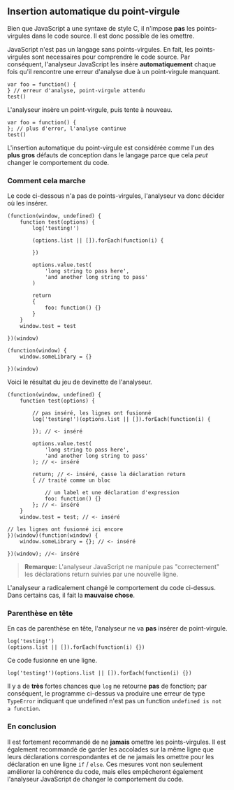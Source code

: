 ## Insertion automatique du point-virgule

Bien que JavaScript a une syntaxe de style C, il n'impose **pas** les points-virgules dans le code source. Il est donc possible de les omettre.

JavaScript n'est pas un langage sans points-virgules. En fait, les points-virgules sont necessaires pour comprendre le code source. Par conséquent, l'analyseur JavaScript les insère **automatiquement** chaque fois qu'il rencontre une erreur d'analyse due à un point-virgule manquant.

    var foo = function() {
    } // erreur d'analyse, point-virgule attendu
    test()

L'analyseur insère un point-virgule, puis tente à nouveau.

    var foo = function() {
    }; // plus d'error, l'analyse continue
    test()

L'insertion automatique du point-virgule est considérée comme l'un des **plus gros** défauts de conception dans le langage parce que cela *peut* changer le comportement du code.

### Comment cela marche

Le code ci-dessous n'a pas de points-virgules, l'analyseur va donc décider où les insérer.

    (function(window, undefined) {
        function test(options) {
            log('testing!')
    
            (options.list || []).forEach(function(i) {
    
            })
    
            options.value.test(
                'long string to pass here',
                'and another long string to pass'
            )
    
            return
            {
                foo: function() {}
            }
        }
        window.test = test
    
    })(window)
    
    (function(window) {
        window.someLibrary = {}
    
    })(window)

Voici le résultat du jeu de devinette de l'analyseur.

    (function(window, undefined) {
        function test(options) {
    
            // pas inséré, les lignes ont fusionné
            log('testing!')(options.list || []).forEach(function(i) {
    
            }); // <- inséré
    
            options.value.test(
                'long string to pass here',
                'and another long string to pass'
            ); // <- inséré
    
            return; // <- inséré, casse la déclaration return
            { // traité comme un bloc
    
                // un label et une déclaration d'expression
                foo: function() {} 
            }; // <- inséré
        }
        window.test = test; // <- inséré
    
    // les lignes ont fusionné ici encore
    })(window)(function(window) {
        window.someLibrary = {}; // <- inséré
    
    })(window); //<- inséré

> **Remarque:** L'analyseur JavaScript ne manipule pas "correctement" les déclarations return suivies par une nouvelle ligne.

L'analyseur a radicalement changé le comportement du code ci-dessus. Dans certains cas, il fait la **mauvaise chose**.

### Parenthèse en tête

En cas de parenthèse en tête, l'analyseur ne va **pas** insérer de point-virgule.

    log('testing!')
    (options.list || []).forEach(function(i) {})

Ce code fusionne en une ligne.

    log('testing!')(options.list || []).forEach(function(i) {})

Il y a de **très** fortes chances que `log` ne retourne **pas** de fonction; par conséquent, le programme ci-dessus va produire une erreur de type `TypeError` indiquant que undefined n'est pas un function `undefined is not a function`.

### En conclusion

Il est fortement recommandé de ne **jamais** omettre les points-virgules. Il est également recommandé de garder les accolades sur la même ligne que leurs déclarations correspondantes et de ne jamais les omettre pour les déclaration en une ligne `if` / `else`. Ces mesures vont non seulement améliorer la cohérence du code, mais elles empêcheront également l'analyseur JavaScript de changer le comportement du code.

